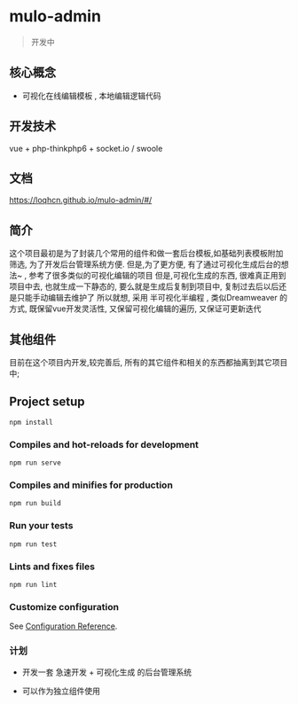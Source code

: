 # mulo-admin

> 开发中

## 核心概念

- 可视化在线编辑模板 ,  本地编辑逻辑代码

## 开发技术

vue + php-thinkphp6 + socket.io / swoole


## 文档

https://loqhcn.github.io/mulo-admin/#/

## 简介

这个项目最初是为了封装几个常用的组件和做一套后台模板,如基础列表模板附加筛选, 为了开发后台管理系统方便.
但是,为了更方便, 有了通过可视化生成后台的想法~ , 参考了很多类似的可视化编辑的项目
但是,可视化生成的东西, 很难真正用到项目中去, 也就生成一下静态的, 要么就是生成后复制到项目中, 复制过去后以后还是只能手动编辑去维护了
所以就想, 采用 半可视化半编程 , 类似Dreamweaver 的方式, 既保留vue开发灵活性, 又保留可视化编辑的遍历, 又保证可更新迭代

## 其他组件
目前在这个项目内开发,较完善后, 所有的其它组件和相关的东西都抽离到其它项目中;


## Project setup
```
npm install
```

### Compiles and hot-reloads for development
```
npm run serve
```

### Compiles and minifies for production
```
npm run build
```

### Run your tests
```
npm run test
```

### Lints and fixes files
```
npm run lint
```

### Customize configuration
See [Configuration Reference](https://cli.vuejs.org/config/).

### 计划

- 开发一套 急速开发 + 可视化生成 的后台管理系统

- 可以作为独立组件使用

